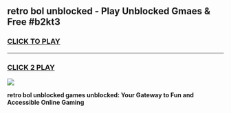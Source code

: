 
## retro bol unblocked - Play Unblocked Gmaes & Free #b2kt3
<h3>
<a href="https://news.freeplayer.one?title=retro_bol_unblocked&ref=24F">CLICK TO PLAY</a></h3>
<hr>

<h3>
<a href="https://news.freeplayer.one?title=retro_bol_unblocked&ref=24F">CLICK 2 PLAY</a>
  
</h3>

<a href="https://news.freeplayer.one?title=retro_bol_unblocked&ref=24F/"><img src="https://clearcache.store/games.png"></a>


**retro bol unblocked games unblocked: Your Gateway to Fun and Accessible Online Gaming**
